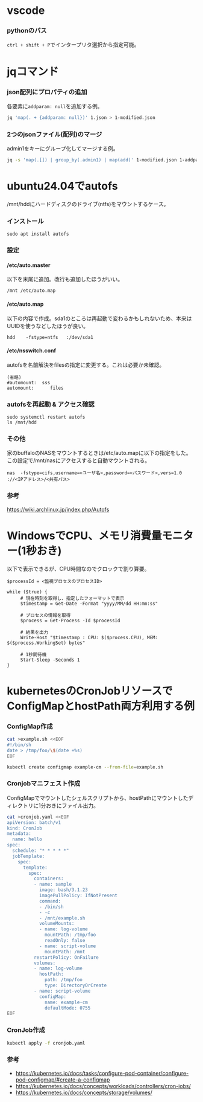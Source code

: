 # vscode
### pythonのパス
`ctrl + shift + P`でインタープリタ選択から指定可能。

# jqコマンド
### json配列にプロパティの追加
各要素に`addparam: null`を追加する例。
```bash
jq 'map(. + {addparam: null})' 1.json > 1-modified.json
```

### 2つのjsonファイル(配列)のマージ
admin1をキーにグループ化してマージする例。
```bash
jq -s 'map(.[]) | group_by(.admin1) | map(add)' 1-modified.json 1-addparam.json > 1-merged.json
```

# ubuntu24.04でautofs
/mnt/hddにハードディスクのドライブ(ntfs)をマウントするケース。

### インストール
  ```
  sudo apt install autofs
  ```
### 設定
#### /etc/auto.master
以下を末尾に追加。改行も追加したほうがいい。
  ```
  /mnt /etc/auto.map

  ```

#### /etc/auto.map
以下の内容で作成。sda1のところは再起動で変わるかもしれないため、本来はUUIDを使うなどしたほうが良い。
   ```
   hdd    -fstype=ntfs   :/dev/sda1
   ```

#### /etc/nsswitch.conf
autofsを名前解決をfilesの指定に変更する。これは必要か未確認。
  ```
  (省略)
  #automount:  sss
  automount:      files
  ```

### autofsを再起動 & アクセス確認
  ```
  sudo systemctl restart autofs
  ls /mnt/hdd
  ```

### その他
家のbuffaloのNASをマウントするときは/etc/auto.mapに以下の指定をした。  
この設定で/mnt/nasにアクセスすると自動マウントされる。
  ```
  nas  -fstype=cifs,username=<ユーザ名>,password=<パスワード>,vers=1.0 ://<IPアドレス>/<共有パス>
  ```
### 参考
https://wiki.archlinux.jp/index.php/Autofs

  
  
# WindowsでCPU、メモリ消費量モニター(1秒おき)
以下で表示できるが、CPU時間なのでクロックで割り算要。

```
$processId = <監視プロセスのプロセスID>

while ($true) {
     # 現在時刻を取得し、指定したフォーマットで表示
     $timestamp = Get-Date -Format "yyyy/MM/dd HH:mm:ss"

     # プロセスの情報を取得
     $process = Get-Process -Id $processId

     # 結果を出力
     Write-Host "$timestamp : CPU: $($process.CPU), MEM: $($process.WorkingSet) bytes"

     # 1秒間待機
     Start-Sleep -Seconds 1
}
```

# kubernetesのCronJobリソースでConfigMapとhostPath両方利用する例
### ConfigMap作成
```bash
cat >example.sh <<EOF
#!/bin/sh
date > /tmp/foo/\$(date +%s)
EOF

kubectl create configmap example-cm --from-file=example.sh
```

### Cronjobマニフェスト作成
ConfigMapでマウントしたシェルスクリプトから、hostPathにマウントしたディレクトリに1分おきにファイル出力。
```bash
cat >cronjob.yaml <<EOF
apiVersion: batch/v1
kind: CronJob
metadata:
  name: hello
spec:
  schedule: "* * * * *"
  jobTemplate:
    spec:
      template:
        spec:
          containers:
          - name: sample
            image: bash/3.1.23
            imagePullPolicy: IfNotPresent
            command:
            - /bin/sh
            - -c
            - /mnt/example.sh
            volumeMounts:
            - name: log-volume
              mountPath: /tmp/foo
              readOnly: false
            - name: script-volume
              mountPath: /mnt
          restartPolicy: OnFailure
          volumes:
          - name: log-volume
            hostPath:
              path: /tmp/foo
              type: DirectoryOrCreate
          - name: script-volume
            configMap:
              name: example-cm
              defaultMode: 0755
EOF
```
### CronJob作成
```bash
kubectl apply -f cronjob.yaml
```

### 参考
- https://kubernetes.io/docs/tasks/configure-pod-container/configure-pod-configmap/#create-a-configmap
- https://kubernetes.io/docs/concepts/workloads/controllers/cron-jobs/
- https://kubernetes.io/docs/concepts/storage/volumes/
